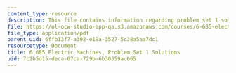 ```yaml
---
content_type: resource
description: This file contains information regarding problem set 1 solution.
file: https://ol-ocw-studio-app-qa.s3.amazonaws.com/courses/6-685-electric-machines-fall-2013/7c2b5d15deca07ca729b6b30359ad665_MIT6_685F13_ps01ans.pdf
file_type: application/pdf
parent_uid: 6ffb13f7-a392-e19a-3527-5c38a5aa7dc1
resourcetype: Document
title: 6.685 Electric Machines, Problem Set 1 Solutions
uid: 7c2b5d15-deca-07ca-729b-6b30359ad665
---
```

